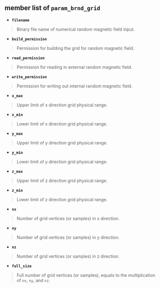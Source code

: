 ## member list of **``param_brnd_grid``**

- **``filename``**
> Binary file name of numerical random magnetic field input.

- **``build_permission``**
> Permission for building the grid for random magnetic field.

- **``read_permission``**
> Permission for reading in external random magnetic field.

- **``write_permission``**
> Permission for writing out internal random magnetic field.

- **``x_max``**
> Upper limit of x direction grid physical range.

- **``x_min``**
> Lower limit of x direction grid physical range.

- **``y_max``**
> Upper limit of y direction grid physical range.

- **``y_min``**
> Lower limit of y direction grid physical range.

- **``z_max``**
> Upper limit of z direction grid physical range.

- **``z_min``**
> Lower limit of z direction grid physical range.

- **``nx``**
> Number of grid vertices (or samples) in x direction.

- **``ny``**
> Number of grid vertices (or samples) in y direction.

- **``nz``**
> Number of grid vertices (or samples) in z direction.

- **``full_size``**
> Full number of grid vertices (or samples), equals to the multiplication of ``nx``, ``ny``, and ``nz``.
